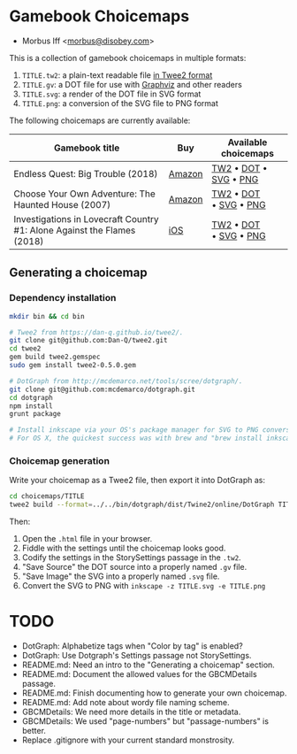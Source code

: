 
# Gamebook Choicemaps

* Morbus Iff <<morbus@disobey.com>>

This is a collection of gamebook choicemaps in multiple formats:

  1. `TITLE.tw2`: a plain-text readable file [in Twee2 format](https://dan-q.github.io/twee2/)
  2. `TITLE.gv`: a DOT file for use with [Graphviz](http://www.graphviz.org/) and other readers
  3. `TITLE.svg`: a render of the DOT file in SVG format
  3. `TITLE.png`: a conversion of the SVG file to PNG format

The following choicemaps are currently available:

| Gamebook title | Buy | Available choicemaps |
|----------------|-----|----------------------|
| Endless Quest: Big Trouble (2018) | [Amazon](https://amzn.to/3az0Eiu) | [TW2](https://raw.githubusercontent.com/morbus/gamebook-choicemaps/master/choicemaps/big-trouble--2018--isbn-9781536202441/big-trouble--2018--isbn-9781536202441.tw2) • [DOT](https://raw.githubusercontent.com/morbus/gamebook-choicemaps/master/choicemaps/big-trouble--2018--isbn-9781536202441/big-trouble--2018--isbn-9781536202441.gv) • [SVG](https://raw.githubusercontent.com/morbus/gamebook-choicemaps/master/choicemaps/big-trouble--2018--isbn-9781536202441/big-trouble--2018--isbn-9781536202441.svg) • [PNG](https://raw.githubusercontent.com/morbus/gamebook-choicemaps/master/choicemaps/big-trouble--2018--isbn-9781536202441/big-trouble--2018--isbn-9781536202441.png) |
| Choose Your Own Adventure: The Haunted House (2007) | [Amazon](https://amzn.to/3ja6A58) | [TW2](https://raw.githubusercontent.com/morbus/gamebook-choicemaps/master/choicemaps/the-haunted-house--2007-reissue--isbn-9781933390512/the-haunted-house--2007-reissue--isbn-9781933390512.tw2) • [DOT](https://raw.githubusercontent.com/morbus/gamebook-choicemaps/master/choicemaps/the-haunted-house--2007-reissue--isbn-9781933390512/the-haunted-house--2007-reissue--isbn-9781933390512.gv) • [SVG](https://raw.githubusercontent.com/morbus/gamebook-choicemaps/master/choicemaps/the-haunted-house--2007-reissue--isbn-9781933390512/the-haunted-house--2007-reissue--isbn-9781933390512.svg) • [PNG](https://raw.githubusercontent.com/morbus/gamebook-choicemaps/master/choicemaps/the-haunted-house--2007-reissue--isbn-9781933390512/the-haunted-house--2007-reissue--isbn-9781933390512.png) |
| Investigations in Lovecraft Country #1: Alone Against the Flames (2018) | [iOS](https://apps.apple.com/us/app/cthulhu-chronicles/id1343328830) | [TW2](https://raw.githubusercontent.com/morbus/gamebook-choicemaps/master/choicemaps/investigations-in-lovecraft-country-1-alone-against-the-flames--2018--ios-id1343328830/investigations-in-lovecraft-country-1-alone-against-the-flames--2018--ios-id1343328830.tw2) • [DOT](https://raw.githubusercontent.com/morbus/gamebook-choicemaps/master/choicemaps/investigations-in-lovecraft-country-1-alone-against-the-flames--2018--ios-id1343328830/investigations-in-lovecraft-country-1-alone-against-the-flames--2018--ios-id1343328830.gv) • [SVG](https://raw.githubusercontent.com/morbus/gamebook-choicemaps/master/choicemaps/investigations-in-lovecraft-country-1-alone-against-the-flames--2018--ios-id1343328830/investigations-in-lovecraft-country-1-alone-against-the-flames--2018--ios-id1343328830.svg) • [PNG](https://raw.githubusercontent.com/morbus/gamebook-choicemaps/master/choicemaps/investigations-in-lovecraft-country-1-alone-against-the-flames--2018--ios-id1343328830/investigations-in-lovecraft-country-1-alone-against-the-flames--2018--ios-id1343328830.png) |

## Generating a choicemap

### Dependency installation

```bash
mkdir bin && cd bin

# Twee2 from https://dan-q.github.io/twee2/.
git clone git@github.com:Dan-Q/twee2.git
cd twee2
gem build twee2.gemspec
sudo gem install twee2-0.5.0.gem

# DotGraph from http://mcdemarco.net/tools/scree/dotgraph/.
git clone git@github.com:mcdemarco/dotgraph.git
cd dotgraph
npm install
grunt package

# Install inkscape via your OS's package manager for SVG to PNG conversion.
# For OS X, the quickest success was with brew and "brew install inkscape".

```

### Choicemap generation

Write your choicemap as a Twee2 file, then export it into DotGraph as:

```bash
cd choicemaps/TITLE
twee2 build --format=../../bin/dotgraph/dist/Twine2/online/DotGraph TITLE.tw2 TITLE.html
```

Then:

  1. Open the `.html` file in your browser.
  2. Fiddle with the settings until the choicemap looks good.
  3. Codify the settings in the StorySettings passage in the `.tw2`.
  4. "Save Source" the DOT source into a properly named `.gv` file.
  5. "Save Image" the SVG into a properly named `.svg` file.
  6. Convert the SVG to PNG with `inkscape -z TITLE.svg -e TITLE.png`

# TODO

* DotGraph: Alphabetize tags when "Color by tag" is enabled?
* DotGraph: Use Dotgraph's Settings passage not StorySettings.
* README.md: Need an intro to the "Generating a choicemap" section.
* README.md: Document the allowed values for the GBCMDetails passage.
* README.md: Finish documenting how to generate your own choicemap.
* README.md: Add note about wordy file naming scheme.
* GBCMDetails: We need more details in the title or metadata.
* GBCMDetails: We used "page-numbers" but "passage-numbers" is better.
* Replace .gitignore with your current standard monstrosity.
